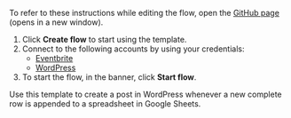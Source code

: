To refer to these instructions while editing the flow, open the [GitHub page](https://github.com/ot4i/app-connect-templates/tree/master/resources/markdown/Create%20a%20post%20in%20WordPress%20when%20a%20new%20complete%20row%20is%20appended%20in%20Google%20Sheets_instructions.md) (opens in a new window).

1. Click **Create flow** to start using the template.
2. Connect to the following accounts by using your credentials:
   - [Eventbrite](https://www.ibm.com/docs/en/app-connect/saas?topic=apps-eventbrite) 
   - [WordPress](https://www.ibm.com/docs/en/app-connect/saas?topic=apps-wordpress)
3. To start the flow, in the banner, click **Start flow**.

Use this template to create a post in WordPress whenever a new complete row is appended to a spreadsheet in Google Sheets.



